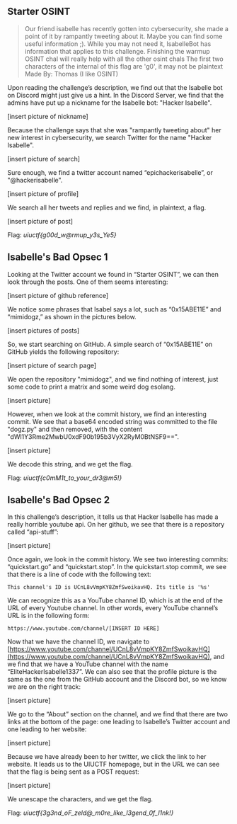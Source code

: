## Starter OSINT

> Our friend isabelle has recently gotten into cybersecurity, she made a
> point of it by rampantly tweeting about it. Maybe you can find some
> useful information ;). While you may not need it, IsabelleBot has
> information that applies to this challenge. Finishing the warmup OSINT
> chal will really help with all the other osint chals The first two
> characters of the internal of this flag are 'g0', it may not be
> plaintext Made By: Thomas (I like OSINT)

Upon reading the challenge’s description, we find out that the Isabelle bot on Discord might just give us a hint. In the Discord Server, we find that the admins have put up a nickname for the Isabelle bot: "Hacker Isabelle".

[insert picture of nickname]

Because the challenge says that she was "rampantly tweeting about" her new interest in cybersecurity, we search Twitter for the name "Hacker Isabelle".

[insert picture of search]

Sure enough, we find a twitter account named “epichackerisabelle”, or "@hackerisabelle". 

[insert picture of profile]

We search all her tweets and replies and we find, in plaintext, a flag.

[insert picture of post]

Flag: *uiuctf{g00d_w@rmup_y3s_Ye5}*

## Isabelle's Bad Opsec 1


Looking at the Twitter account we found in “Starter OSINT”, we can then look through the posts. One of them seems interesting:

[insert picture of github reference]

We notice some phrases that Isabel says a lot, such as “0x15ABE11E” and “mimidogz,” as shown in the pictures below.

[insert pictures of posts]

So, we start searching on GitHub. A simple search of “0x15ABE11E” on GitHub yields the following repository:

[insert picture of search page]

We open the repository "mimidogz", and we find nothing of interest, just some code to print a matrix and some weird dog esolang. 

[insert picture]

However, when we look at the commit history, we find an interesting commit. We see that a base64 encoded string was committed to the file "dogz.py" and then removed, with the content "dWl1Y3Rme2MwbU0xdF90b195b3VyX2RyM0BtNSF9==". 

[insert picture]

We decode this string, and we get the flag.

Flag: *uiuctf{c0mM1t_to_your_dr3@m5!}*

## Isabelle's Bad Opsec 2

In this challenge’s description, it tells us that Hacker Isabelle has made a really horrible youtube api. On her github, we see that there is a repository called “api-stuff”:

[insert picture]

Once again, we look in the commit history. We see two interesting commits: “quickstart.go” and “quickstart.stop”. In the quickstart.stop commit, we see that there is a line of code with the following text:

    This channel's ID is UCnL8vVmpKY8ZmfSwoikavHQ. Its title is '%s' 

We can recognize this as a YouTube channel ID, which is at the end of the URL of every Youtube channel. In other words, every YouTube channel’s URL is in the following form:

    https://www.youtube.com/channel/[INSERT ID HERE]

 
Now that we have the channel ID, we navigate to [https://www.youtube.com/channel/UCnL8vVmpKY8ZmfSwoikavHQ](https://www.youtube.com/channel/UCnL8vVmpKY8ZmfSwoikavHQ), and we find that we have a YouTube channel with the name “EliteHackerIsabelle1337”. We can also see that the profile picture is the same as the one from the GitHub account and the Discord bot, so we know we are on the right track:

[insert picture]

We go to the “About” section on the channel, and we find that there are two links at the bottom of the page: one leading to Isabelle’s Twitter account and one leading to her website:

[insert picture]

Because we have already been to her twitter, we click the link to her website. It leads us to the UIUCTF homepage, but in the URL we can see that the flag is being sent as a POST request:

[insert picture]

We unescape the characters, and we get the flag.

Flag: *uiuctf{3g3nd_oF_zeld@_m0re_like_l3gend_0f_l1nk!}*
